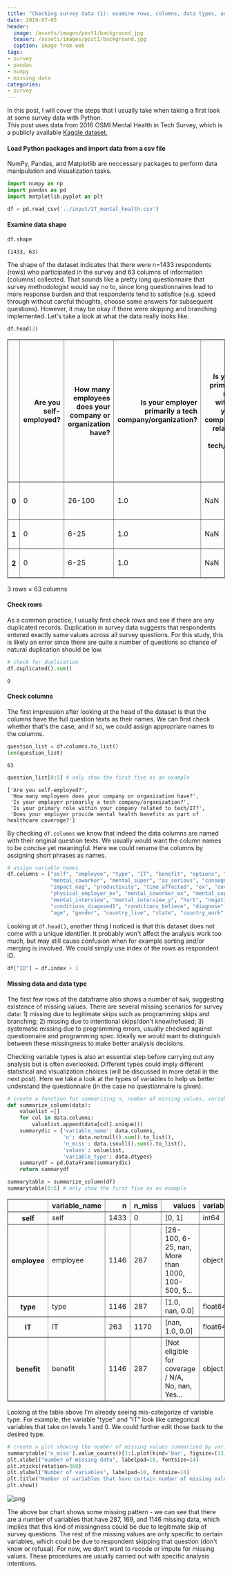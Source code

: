 ```yaml
---
title: "Checking survey data (1): examine rows, columns, data types, and missing values"
date: 2019-07-05
header:
  image: /assets/images/post1/background.jpg
  teaser: /assets/images/post1/background.jpg
  caption: image from web
tags:
- survey
- pandas
- numpy
- missing data
categories:
- survey
---
```


In this post, I will cover the steps that I usually take when taking a first look at some survey data with Python. <br> 
This post uses data from 2016 OSMI Mental Health in Tech Survey, which is a publicly available [Kaggle dataset.](https://www.kaggle.com/osmi/mental-health-in-tech-2016)

#### Load Python packages and import data from a csv file

NumPy, Pandas, and Matplotlib are neccessary packages to perform data manipulation and visualization tasks. 


```python
import numpy as np
import pandas as pd
import matplotlib.pyplot as plt
```


```python
df = pd.read_csv('../input/IT_mental_health.csv')
```

#### Examine data shape


```python
df.shape
```




    (1433, 63)



The shape of the dataset indicates that there were n=1433 respondents (rows) who participated in the survey and 63 columns of information (columns) collected. That sounds like a pretty long questionnaire that survey methodologist would say no to, since long questionnaires lead to more response burden and that respondents tend to satisfice (e.g. speed through without careful thoughts, choose same answers for subsequent questions). However, it may be okay if there were skipping and branching implemented. Let's take a look at what the data really looks like.


```python
df.head(3)
```




<div>
<style scoped>
    .dataframe tbody tr th:only-of-type {
        vertical-align: middle;
    }

    .dataframe tbody tr th {
        vertical-align: top;
    }

    .dataframe thead th {
        text-align: right;
    }
</style>
<table border="1" class="dataframe">
  <thead>
    <tr style="text-align: right;">
      <th></th>
      <th>Are you self-employed?</th>
      <th>How many employees does your company or organization have?</th>
      <th>Is your employer primarily a tech company/organization?</th>
      <th>Is your primary role within your company related to tech/IT?</th>
      <th>Does your employer provide mental health benefits as part of healthcare coverage?</th>
      <th>Do you know the options for mental health care available under your employer-provided coverage?</th>
      <th>Has your employer ever formally discussed mental health (for example, as part of a wellness campaign or other official communication)?</th>
      <th>Does your employer offer resources to learn more about mental health concerns and options for seeking help?</th>
      <th>Is your anonymity protected if you choose to take advantage of mental health or substance abuse treatment resources provided by your employer?</th>
      <th>If a mental health issue prompted you to request a medical leave from work, asking for that leave would be:</th>
      <th>...</th>
      <th>If you have a mental health issue, do you feel that it interferes with your work when being treated effectively?</th>
      <th>If you have a mental health issue, do you feel that it interferes with your work when NOT being treated effectively?</th>
      <th>What is your age?</th>
      <th>What is your gender?</th>
      <th>What country do you live in?</th>
      <th>What US state or territory do you live in?</th>
      <th>What country do you work in?</th>
      <th>What US state or territory do you work in?</th>
      <th>Which of the following best describes your work position?</th>
      <th>Do you work remotely?</th>
    </tr>
  </thead>
  <tbody>
    <tr>
      <th>0</th>
      <td>0</td>
      <td>26-100</td>
      <td>1.0</td>
      <td>NaN</td>
      <td>Not eligible for coverage / N/A</td>
      <td>NaN</td>
      <td>No</td>
      <td>No</td>
      <td>I don't know</td>
      <td>Very easy</td>
      <td>...</td>
      <td>Not applicable to me</td>
      <td>Not applicable to me</td>
      <td>39</td>
      <td>Male</td>
      <td>United Kingdom</td>
      <td>NaN</td>
      <td>United Kingdom</td>
      <td>NaN</td>
      <td>Back-end Developer</td>
      <td>Sometimes</td>
    </tr>
    <tr>
      <th>1</th>
      <td>0</td>
      <td>6-25</td>
      <td>1.0</td>
      <td>NaN</td>
      <td>No</td>
      <td>Yes</td>
      <td>Yes</td>
      <td>Yes</td>
      <td>Yes</td>
      <td>Somewhat easy</td>
      <td>...</td>
      <td>Rarely</td>
      <td>Sometimes</td>
      <td>29</td>
      <td>male</td>
      <td>United States of America</td>
      <td>Illinois</td>
      <td>United States of America</td>
      <td>Illinois</td>
      <td>Back-end Developer|Front-end Developer</td>
      <td>Never</td>
    </tr>
    <tr>
      <th>2</th>
      <td>0</td>
      <td>6-25</td>
      <td>1.0</td>
      <td>NaN</td>
      <td>No</td>
      <td>NaN</td>
      <td>No</td>
      <td>No</td>
      <td>I don't know</td>
      <td>Neither easy nor difficult</td>
      <td>...</td>
      <td>Not applicable to me</td>
      <td>Not applicable to me</td>
      <td>38</td>
      <td>Male</td>
      <td>United Kingdom</td>
      <td>NaN</td>
      <td>United Kingdom</td>
      <td>NaN</td>
      <td>Back-end Developer</td>
      <td>Always</td>
    </tr>
  </tbody>
</table>
<p>3 rows × 63 columns</p>
</div>



#### Check rows

As a common practice, I usually first check rows and see if there are any duplicated records. Duplication in survey data suggests that respondents entered exactly same values across all survey questions. For this study, this is likely an error since there are quite a number of questions so chance of natural duplication should be low.


```python
# check for duplication
df.duplicated().sum()
```




    0



#### Check columns

The first impression after looking at the head of the dataset is that the columns have the full question texts as their names. We can first check whether that's the case, and if so, we could assign appropriate names to the columns.


```python
question_list = df.columns.to_list()
len(question_list)
```




    63




```python
question_list[0:5] # only show the first five as an example
```




    ['Are you self-employed?',
     'How many employees does your company or organization have?',
     'Is your employer primarily a tech company/organization?',
     'Is your primary role within your company related to tech/IT?',
     'Does your employer provide mental health benefits as part of healthcare coverage?']



By checking `df.columns` we know that indeed the data columns are named with their original question texts. We usually would want the column names to be concise yet meaningful. Here we could rename the columns by assigning short phrases as names.


```python
# assign variable names
df.columns = ["self", "employee", "type", "IT", "benefit", "options", "discussion", "learn", "anoymity", "leave", "mental_employer", "physical_employer",
              "mental_coworker", "mental_super", "as_serious", "consequence", "coverage", "resources", "reveal_client", "impact", "reveal_coworker",
              "impact_neg", "productivity", "time_affected", "ex", "coverage_ex", "options_ex", "discussion_ex", "learn_ex", "anoymity_ex", "mental_employer_ex",
              "physical_employer_ex", "mental_coworker_ex", "mental_super_ex", "as_serious_ex", "consequence_ex", "physical_interview", "physical_interview_y", 
              "mental_interview", "mental_interview_y", "hurt", "negative", "share", "unsupport", "experience", "history", "past", "mental_disorder",
              "conditions_diagosed1", "conditions_believe", "diagnose", "conditions_diagosed2", "treatment", "interfere", "interfere_nottreated",
              "age", "gender", "country_live", "state", "country_work", "state_work", "position", "remote"]
```

Looking at `df.head()`, another thing I noticed is that this dataset does not come with a unique identifier. It probably won't affect the analysis work too much, but may still cause confusion when for example sorting and/or merging is involved. We could simply use index of the rows as respondent ID.


```python
df["ID"] = df.index + 1
```

#### Missing data and data type

The first few rows of the dataframe also shows a number of `NaN`, suggesting existence of missing values. There are several missing scenarios for survey data: 1) missing due to legitimate skips such as programming skips and branching; 2) missing due to intentional skips/don't know/refused; 3) systematic missing due to programming errors, usually checked against questionnaire and programming spec. Ideally we would want to distinguish between these missingness to make better analysis decisions.

Checking variable types is also an essential step before carrying out any analysis but is often overlooked. Different types could imply different statistical and visualization choices (will be discussed in more detail in the next post). Here we take a look at the types of variables to help us better understand the questionnaire (in the case no questionnaire is given).


```python
# create a function for summarizing n, number of missing values, variable types, and values of each variable
def summarize_column(data):
    valuelist =[]
    for col in data.columns:
        valuelist.append(data[col].unique())
    summarydic = {'variable_name': data.columns, 
                  'n': data.notnull().sum().to_list(),
                  'n_miss': data.isnull().sum().to_list(),
                  'values': valuelist,
                  'variable_type': data.dtypes}
    summarydf = pd.DataFrame(summarydic)
    return summarydf
```


```python
summarytable = summarize_column(df)
summarytable[0:5] # only show the first five as an example
```




<div>
<style scoped>
    .dataframe tbody tr th:only-of-type {
        vertical-align: middle;
    }

    .dataframe tbody tr th {
        vertical-align: top;
    }

    .dataframe thead th {
        text-align: right;
    }
</style>
<table border="1" class="dataframe">
  <thead>
    <tr style="text-align: right;">
      <th></th>
      <th>variable_name</th>
      <th>n</th>
      <th>n_miss</th>
      <th>values</th>
      <th>variable_type</th>
    </tr>
  </thead>
  <tbody>
    <tr>
      <th>self</th>
      <td>self</td>
      <td>1433</td>
      <td>0</td>
      <td>[0, 1]</td>
      <td>int64</td>
    </tr>
    <tr>
      <th>employee</th>
      <td>employee</td>
      <td>1146</td>
      <td>287</td>
      <td>[26-100, 6-25, nan, More than 1000, 100-500, 5...</td>
      <td>object</td>
    </tr>
    <tr>
      <th>type</th>
      <td>type</td>
      <td>1146</td>
      <td>287</td>
      <td>[1.0, nan, 0.0]</td>
      <td>float64</td>
    </tr>
    <tr>
      <th>IT</th>
      <td>IT</td>
      <td>263</td>
      <td>1170</td>
      <td>[nan, 1.0, 0.0]</td>
      <td>float64</td>
    </tr>
    <tr>
      <th>benefit</th>
      <td>benefit</td>
      <td>1146</td>
      <td>287</td>
      <td>[Not eligible for coverage / N/A, No, nan, Yes...</td>
      <td>object</td>
    </tr>
  </tbody>
</table>
</div>



Looking at the table above I'm already seeing mis-categorize of variable type. For example, the variable "type" and "IT" look like categorical variables that take on levels 1 and 0. We could further edit those back to the desired type.


```python
# create a plot showing the number of missing values summarized by variable
summarytable['n_miss'].value_counts()[1:].plot(kind='bar', figsize=(13,9))
plt.xlabel("number of missing data", labelpad=10, fontsize=14)
plt.xticks(rotation=360)
plt.ylabel("Number of variables", labelpad=10, fontsize=14)
plt.title("Number of variables that have certain number of missing values", y=1.02, fontsize=15)
plt.show()
```


![png](/assets/images/post1/output_27_0.png)


The above bar chart shows some missing pattern - we can see that there are a number of variables that have 287, 169, and 1146 missing data, which implies that this kind of missingness could be due to legitimate skip of survey questions. The rest of the missing values are only specific to certain variables, which could be due to respondent skipping that question (don't know or refusal). For now, we don't want to recode or impute for missing values. These procedures are usually carried out with specific analysis intentions.
